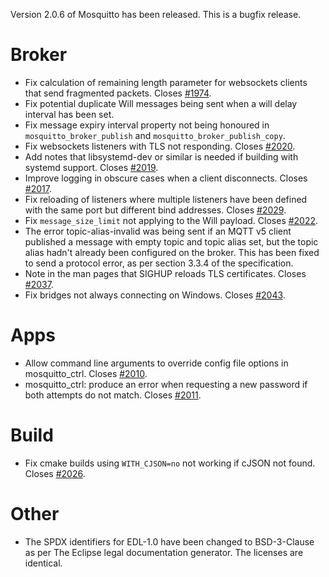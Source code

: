 <!--
.. title: Version 2.0.6 released.
.. slug: version-2-0-6-released
.. date: 2021-01-28 12:24:38 UTC
.. tags: Releases
.. category:
.. link:
.. description:
.. type: text
-->

Version 2.0.6 of Mosquitto has been released. This is a bugfix release.

# Broker
- Fix calculation of remaining length parameter for websockets clients that
  send fragmented packets. Closes [#1974].
- Fix potential duplicate Will messages being sent when a will delay interval
  has been set.
- Fix message expiry interval property not being honoured in
  `mosquitto_broker_publish` and `mosquitto_broker_publish_copy`.
- Fix websockets listeners with TLS not responding. Closes [#2020].
- Add notes that libsystemd-dev or similar is needed if building with systemd
  support. Closes [#2019].
- Improve logging in obscure cases when a client disconnects. Closes [#2017].
- Fix reloading of listeners where multiple listeners have been defined with
  the same port but different bind addresses. Closes [#2029].
- Fix `message_size_limit` not applying to the Will payload. Closes [#2022].
- The error topic-alias-invalid was being sent if an MQTT v5 client published
  a message with empty topic and topic alias set, but the topic alias hadn't
  already been configured on the broker. This has been fixed to send a
  protocol error, as per section 3.3.4 of the specification.
- Note in the man pages that SIGHUP reloads TLS certificates. Closes [#2037].
- Fix bridges not always connecting on Windows. Closes [#2043].

# Apps
- Allow command line arguments to override config file options in
  mosquitto_ctrl. Closes [#2010].
- mosquitto_ctrl: produce an error when requesting a new password if both
  attempts do not match. Closes [#2011].

# Build
- Fix cmake builds using `WITH_CJSON=no` not working if cJSON not found.
  Closes [#2026].

# Other
- The SPDX identifiers for EDL-1.0 have been changed to BSD-3-Clause as per
  The Eclipse legal documentation generator. The licenses are identical.

[#1974]: https://github.com/eclipse/mosquitto/issues/1974
[#2010]: https://github.com/eclipse/mosquitto/issues/2010
[#2011]: https://github.com/eclipse/mosquitto/issues/2011
[#2017]: https://github.com/eclipse/mosquitto/issues/2017
[#2019]: https://github.com/eclipse/mosquitto/issues/2019
[#2020]: https://github.com/eclipse/mosquitto/issues/2020
[#2022]: https://github.com/eclipse/mosquitto/issues/2022
[#2026]: https://github.com/eclipse/mosquitto/issues/2026
[#2029]: https://github.com/eclipse/mosquitto/issues/2029
[#2037]: https://github.com/eclipse/mosquitto/issues/2037
[#2043]: https://github.com/eclipse/mosquitto/issues/2043
